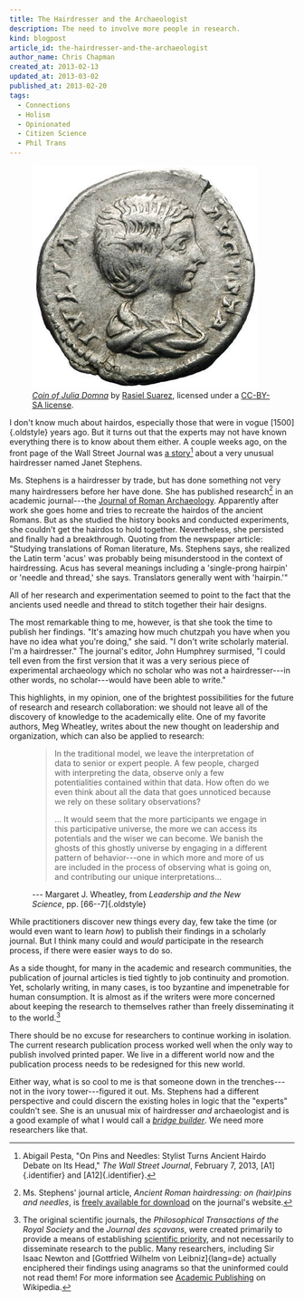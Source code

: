 ```yaml
---
title: The Hairdresser and the Archaeologist
description: The need to involve more people in research.
kind: blogpost
article_id: the-hairdresser-and-the-archaeologist
author_name: Chris Chapman
created_at: 2013-02-13
updated_at: 2013-03-02
published_at: 2013-02-20
tags:
  - Connections
  - Holism
  - Opinionated
  - Citizen Science
  - Phil Trans
---
```


<figure property="schema:image" id="fig:julia-domna" resource="#julia_domna" class="aside img" typeof="schema:ImageObject">
  <link property="schema:representativeOfPage" resource="schema:True" />
  <meta property="schema:width" content="399 px" datatype="schema:Distance" />
  <meta property="schema:height" content="395 px" datatype="schema:Distance" />
  <img property="schema:contentUrl" src="Julia-domna.jpg" alt="Coin of Julia Domna I" data-no-retina class="static" />
  <figcaption><a href="https://commons.wikimedia.org/wiki/File:Julia-domna.jpg" rel="prov:wasDerivedFrom" property="schema:name dc:title"><cite>Coin of Julia Domna</cite></a> by <a href="http://en.wikipedia.org/wiki/User:Rasiel" property="cc:attributionName" rel="cc:attributionURL dc:creator">Rasiel Suarez</a>, licensed under a <a rel="license" href="http://creativecommons.org/licenses/by-sa/3.0/">CC-BY-SA license</a>. <span class="icon-cc"></span><span class="icon-cc-by"></span><span class="icon-cc-sa"></span></figcaption>
</figure>

I don't know much about hairdos, especially those that were in vogue
[1500]{.oldstyle} years ago. But it turns out that the experts may not have
known everything there is to know about them either. A couple weeks ago, on the
front page of the Wall Street Journal was [a story][story][^story-citation]
about a very unusual hairdresser named Janet Stephens.

<!--MORE-->

Ms. Stephens is a hairdresser by trade, but has done something not very many
hairdressers before her have done. She has published research[^ja] in an
academic journal---the [Journal of Roman Archaeology][jra]. Apparently after
work she goes home and tries to recreate the hairdos of the ancient Romans. But
as she studied the history books and conducted experiments, she couldn't get
the hairdos to hold together. Nevertheless, she persisted and finally had a
breakthrough. Quoting from the newspaper article: "Studying translations of
Roman literature, Ms. Stephens says, she realized the Latin term 'acus' was
probably being misunderstood in the context of hairdressing. Acus has several
meanings including a 'single-prong hairpin' or 'needle and thread,' she says.
Translators generally went with 'hairpin.'"

All of her research and experimentation seemed to point to the fact that the
ancients used needle and thread to stitch together their hair designs.

The most remarkable thing to me, however, is that she took the time to publish
her findings. "It's amazing how much chutzpah you have when you have no idea
what you're doing," she said. "I don't write scholarly material. I'm a
hairdresser." The journal's editor, John Humphrey surmised, "I could tell even
from the first version that it was a very serious piece of experimental
archaeology which no scholar who was not a hairdresser---in other words, no
scholar---would have been able to write."

This highlights, in my opinion, one of the brightest possibilities for the
future of research and research collaboration: we should not leave all of the
discovery of knowledge to the academically elite. One of my favorite authors,
Meg Wheatley, writes about the new thought on leadership and organization,
which can also be applied to research:

<figure class="bq grab">

> In the traditional model, we leave the interpretation of data to senior or
> expert people. A few people, charged with interpreting the data, observe only
> a few potentialities contained within that data. How often do we even think
> about all the data that goes unnoticed because we rely on these solitary
> observations?
>
> ... It would seem that the more participants we engage in this participative
> universe, the more we can access its potentials and the wiser we can become.
> We banish the ghosts of this ghostly universe by engaging in a different
> pattern of behavior---one in which more and more of us are included in the
> process of observing what is going on, and contributing our unique
> interpretations...

<figcaption>--- Margaret J. Wheatley, from <cite>Leadership and the New Science</cite>, pp. [66--7]{.oldstyle}</figcaption>
</figure>

While practitioners discover new things every day, few take the time (or would
even want to learn _how_) to publish their findings in a scholarly journal.
But I think many could and *would* participate in the research process, if
there were easier ways to do so.

As a side thought, for many in the academic and research communities, the
publication of journal articles is tied tightly to job continuity and
promotion. Yet, scholarly writing, in many cases, is too byzantine and
impenetrable for human consumption. It is almost as if the writers were more
concerned about keeping the research to themselves rather than freely
disseminating it to the world.[^1st-journals]

There should be no excuse for researchers to continue working in isolation.
The current research publication process worked well when the only way to
publish involved printed paper. We live in a different world now and the
publication process needs to be redesigned for this new world.

Either way, what is so cool to me is that someone down in the trenches---not in
the ivory tower---figured it out. Ms. Stephens had a different perspective and
could discern the existing holes in logic that the "experts" couldn't see. She
is an unusual mix of hairdresser *and* archaeologist and is a good example of
what I would call a [_bridge builder_](/research/#p[OwgWnb],h[OwgWnb,3]). We
need more researchers like that.

[story]: <http://online.wsj.com/article/SB10001424127887324900204578286272195339456.html>
[jra]: <http://www.journalofromanarch.com/>

[^story-citation]:

    Abigail Pesta, "On Pins and Needles: Stylist Turns Ancient Hairdo Debate on
    Its Head," <cite>The Wall Street Journal</cite>, February 7, 2013,
    [A1]{.identifier} and [A12]{.identifier}.

[^ja]:

    Ms. Stephens' journal article, _Ancient Roman hairdressing: on (hair)pins
    and needles_, is [freely available for
    download](http://www.journalofromanarch.com/samples.html) on the journal's
    website.

[^1st-journals]:

    The original scientific journals, the <cite>Philosophical Transactions of
    the Royal Society</cite> and the <cite lang="fr">Journal des
    sçavans</cite>, were created primarily to provide a means of establishing
    [scientific priority](http://en.wikipedia.org/wiki/Scientific_priority),
    and not necessarily to disseminate research to the public. Many
    researchers, including Sir Isaac Newton and [Gottfried Wilhelm von
    Leibniz]{lang=de} actually enciphered their findings using anagrams so that
    the uninformed could not read them! For more information see [Academic
    Publishing](http://en.wikipedia.org/wiki/Academic_publishing#History) on
    Wikipedia.
